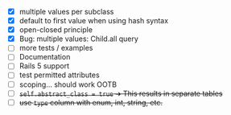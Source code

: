 - [x] multiple values per subclass
- [x] default to first value when using hash syntax
- [x] open-closed principle
- [x] Bug: multiple values: Child.all query
- [ ] more tests / examples
- [ ] Documentation
- [ ] Rails 5 support
- [ ] test permitted attributes
- [ ] scoping… should work OOTB
- [ ] ~~`self.abstract_class = true` ➔ This results in separate tables~~
- [ ] ~~use `type` column with enum, int, string, etc.~~
